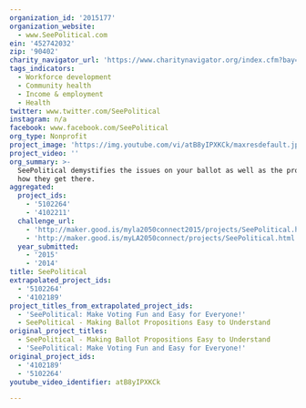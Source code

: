 ```yaml
---
organization_id: '2015177'
organization_website:
  - www.SeePolitical.com
ein: '452742032'
zip: '90402'
charity_navigator_url: 'https://www.charitynavigator.org/index.cfm?bay=search.profile&ein=452742032'
tags_indicators:
  - Workforce development
  - Community health
  - Income & employment
  - Health
twitter: www.twitter.com/SeePolitical
instagram: n/a
facebook: www.facebook.com/SeePolitical
org_type: Nonprofit
project_image: 'https://img.youtube.com/vi/atB8yIPXKCk/maxresdefault.jpg'
project_video: ''
org_summary: >-
  SeePolitical demystifies the issues on your ballot as well as the process of
  how they get there.
aggregated:
  project_ids:
    - '5102264'
    - '4102211'
  challenge_url:
    - 'http://maker.good.is/myla2050connect2015/projects/SeePolitical.html'
    - 'http://maker.good.is/myLA2050connect/projects/SeePolitical.html'
  year_submitted:
    - '2015'
    - '2014'
title: SeePolitical
extrapolated_project_ids:
  - '5102264'
  - '4102189'
project_titles_from_extrapolated_project_ids:
  - 'SeePolitical: Make Voting Fun and Easy for Everyone!'
  - SeePolitical - Making Ballot Propositions Easy to Understand
original_project_titles:
  - SeePolitical - Making Ballot Propositions Easy to Understand
  - 'SeePolitical: Make Voting Fun and Easy for Everyone!'
original_project_ids:
  - '4102189'
  - '5102264'
youtube_video_identifier: atB8yIPXKCk

---
```

